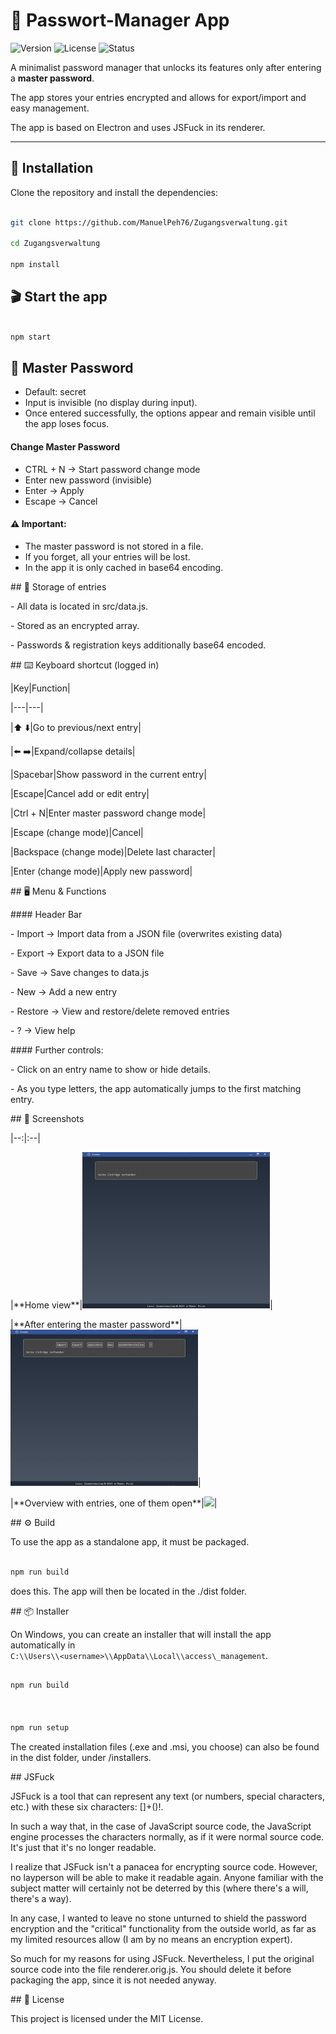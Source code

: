 # 🔑 Passwort-Manager App

![Version](https://img.shields.io/badge/version-1.0-blue.svg)
![License](https://img.shields.io/badge/license-MIT-green.svg)
![Status](https://img.shields.io/badge/status-stable-success.svg)

A minimalist password manager that unlocks its features only after entering a **master password**.

The app stores your entries encrypted and allows for export/import and easy management.

The app is based on Electron and uses JSFuck in its renderer.

---

## 🚀 Installation

Clone the repository and install the dependencies:

```bash

git clone https://github.com/ManuelPeh76/Zugangsverwaltung.git

cd Zugangsverwaltung

npm install

```

## 🎬 Start the app

```bash

npm start

```

## 🔐 Master Password
- Default: secret
- Input is invisible (no display during input).
- Once entered successfully, the options appear and remain visible until the app loses focus.

#### Change Master Password
- CTRL + N → Start password change mode
- Enter new password (invisible)
- Enter → Apply
- Escape → Cancel

#### ⚠️ Important:
- The master password is not stored in a file.
- If you forget, all your entries will be lost.
- In the app it is only cached in base64 encoding.



\## 💾 Storage of entries

\- All data is located in src/data.js.



\- Stored as an encrypted array.



\- Passwords \& registration keys additionally base64 encoded.



\## ⌨️ Keyboard shortcut (logged in)

|Key|Function|

|---|---|

|⬆️ ⬇️|Go to previous/next entry|

|⬅️ ➡️|Expand/collapse details|

|Spacebar|Show password in the current entry|

|Escape|Cancel add or edit entry|

|Ctrl + N|Enter master password change mode|

|Escape (change mode)|Cancel|

|Backspace (change mode)|Delete last character|

|Enter (change mode)|Apply new password|



\## 🖥️ Menu \& Functions

\#### Header Bar

\- Import → Import data from a JSON file (overwrites existing data)



\- Export → Export data to a JSON file



\- Save → Save changes to data.js



\- New → Add a new entry



\- Restore → View and restore/delete removed entries



\- ? → View help



\#### Further controls:

\- Click on an entry name to show or hide details.

\- As you type letters, the app automatically jumps to the first matching entry.



\## 📸 Screenshots

|--:|:--|

|\*\*Home view\*\*|<img src="./src/images/startansicht.png" width="300">|

|\*\*After entering the master password\*\*|<img src="./src/images/passwort.png" width="300">|

|\*\*Overview with entries, one of them open\*\*|<img src="./src/images/einträge.png" width="300">|



\## ⚙️ Build

To use the app as a standalone app, it must be packaged.

```bash

npm run build

```

does this. The app will then be located in the ./dist folder.



\## 📦 Installer

On Windows, you can create an installer that will install the app automatically in <br>`C:\\Users\\<username>\\AppData\\Local\\access\_management`.

```bash

npm run build



npm run setup

```

The created installation files (.exe and .msi, you choose) can also be found in the dist folder, under /installers.



\## JSFuck

JSFuck is a tool that can represent any text (or numbers, special characters, etc.) with these six characters: \[]+()!.<br>

In such a way that, in the case of JavaScript source code, the JavaScript engine processes the characters normally, as if it were normal source code. It's just that it's no longer readable.<br>

I realize that JSFuck isn't a panacea for encrypting source code. However, no layperson will be able to make it readable again. Anyone familiar with the subject matter will certainly not be deterred by this (where there's a will, there's a way).<br>

In any case, I wanted to leave no stone unturned to shield the password encryption and the "critical" functionality from the outside world, as far as my limited resources allow (I am by no means an encryption expert).<br>

So much for my reasons for using JSFuck. Nevertheless, I put the original source code into the file renderer.orig.js. You should delete it before packaging the app, since it is not needed anyway.



\## 📜 License

This project is licensed under the MIT License.

